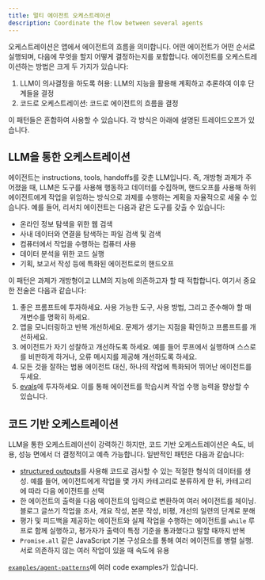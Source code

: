 ```yaml
---
title: 멀티 에이전트 오케스트레이션
description: Coordinate the flow between several agents
---
```


오케스트레이션은 앱에서 에이전트의 흐름을 의미합니다. 어떤 에이전트가 어떤 순서로 실행되며, 다음에 무엇을 할지 어떻게 결정하는지를 포함합니다. 에이전트를 오케스트레이션하는 방법은 크게 두 가지가 있습니다:

1. LLM이 의사결정을 하도록 허용: LLM의 지능을 활용해 계획하고 추론하여 이후 단계들을 결정
2. 코드로 오케스트레이션: 코드로 에이전트의 흐름을 결정

이 패턴들은 혼합하여 사용할 수 있습니다. 각 방식은 아래에 설명된 트레이드오프가 있습니다.

## LLM을 통한 오케스트레이션

에이전트는 instructions, tools, handoffs를 갖춘 LLM입니다. 즉, 개방형 과제가 주어졌을 때, LLM은 도구를 사용해 행동하고 데이터를 수집하며, 핸드오프를 사용해 하위 에이전트에게 작업을 위임하는 방식으로 과제를 수행하는 계획을 자율적으로 세울 수 있습니다. 예를 들어, 리서치 에이전트는 다음과 같은 도구를 갖출 수 있습니다:

- 온라인 정보 탐색을 위한 웹 검색
- 사내 데이터와 연결을 탐색하는 파일 검색 및 검색
- 컴퓨터에서 작업을 수행하는 컴퓨터 사용
- 데이터 분석을 위한 코드 실행
- 기획, 보고서 작성 등에 특화된 에이전트로의 핸드오프

이 패턴은 과제가 개방형이고 LLM의 지능에 의존하고자 할 때 적합합니다. 여기서 중요한 전술은 다음과 같습니다:

1. 좋은 프롬프트에 투자하세요. 사용 가능한 도구, 사용 방법, 그리고 준수해야 할 매개변수를 명확히 하세요.
2. 앱을 모니터링하고 반복 개선하세요. 문제가 생기는 지점을 확인하고 프롬프트를 개선하세요.
3. 에이전트가 자기 성찰하고 개선하도록 하세요. 예를 들어 루프에서 실행하며 스스로를 비판하게 하거나, 오류 메시지를 제공해 개선하도록 하세요.
4. 모든 것을 잘하는 범용 에이전트 대신, 하나의 작업에 특화되어 뛰어난 에이전트를 두세요.
5. [evals](https://platform.openai.com/docs/guides/evals)에 투자하세요. 이를 통해 에이전트를 학습시켜 작업 수행 능력을 향상할 수 있습니다.

## 코드 기반 오케스트레이션

LLM을 통한 오케스트레이션이 강력하긴 하지만, 코드 기반 오케스트레이션은 속도, 비용, 성능 면에서 더 결정적이고 예측 가능합니다. 일반적인 패턴은 다음과 같습니다:

- [structured outputs](https://platform.openai.com/docs/guides/structured-outputs)를 사용해 코드로 검사할 수 있는 적절한 형식의 데이터를 생성. 예를 들어, 에이전트에게 작업을 몇 가지 카테고리로 분류하게 한 뒤, 카테고리에 따라 다음 에이전트를 선택
- 한 에이전트의 출력을 다음 에이전트의 입력으로 변환하여 여러 에이전트를 체이닝. 블로그 글쓰기 작업을 조사, 개요 작성, 본문 작성, 비평, 개선의 일련의 단계로 분해
- 평가 및 피드백을 제공하는 에이전트와 실제 작업을 수행하는 에이전트를 `while` 루프로 함께 실행하고, 평가자가 출력이 특정 기준을 통과했다고 말할 때까지 반복
- `Promise.all` 같은 JavaScript 기본 구성요소를 통해 여러 에이전트를 병렬 실행. 서로 의존하지 않는 여러 작업이 있을 때 속도에 유용

[`examples/agent-patterns`](https://github.com/openai/openai-agents-js/tree/main/examples/agent-patterns)에 여러 code examples가 있습니다.
